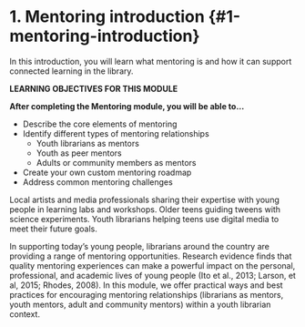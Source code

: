 # 1\. Mentoring introduction {#1-mentoring-introduction}

In this introduction, you will learn what mentoring is and how it can support connected learning in the library.

**LEARNING OBJECTIVES FOR THIS MODULE**

**After completing the Mentoring module, you will be able to…**

*   Describe the core elements of mentoring
*   Identify different types of mentoring relationships
    *   Youth librarians as mentors
    *   Youth as peer mentors
    *   Adults or community members as mentors
*   Create your own custom mentoring roadmap
*   Address common mentoring challenges

Local artists and media professionals sharing their expertise with young people in learning labs and workshops. Older teens guiding tweens with science experiments. Youth librarians helping teens use digital media to meet their future goals.

In supporting today’s young people, librarians around the country are providing a range of mentoring opportunities. Research evidence finds that quality mentoring experiences can make a powerful impact on the personal, professional, and academic lives of young people (Ito et al., 2013; Larson, et al, 2015; Rhodes, 2008). In this module, we offer practical ways and best practices for encouraging mentoring relationships (librarians as mentors, youth mentors, adult and community mentors) within a youth librarian context.